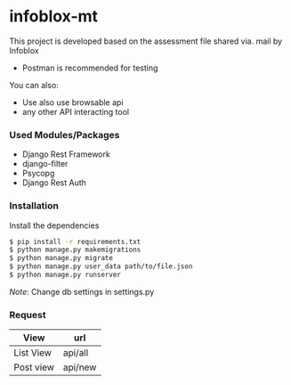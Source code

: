 # infoblox-mt



This project is developed based on the assessment file shared via. mail by Infoblox

  - Postman is recommended for testing

You can also:
  - Use also use browsable api
  - any other API interacting tool 

### Used Modules/Packages

* Django Rest Framework 
* django-filter
* Psycopg
* Django Rest Auth

### Installation

Install the dependencies

```sh
$ pip install -r requirements.txt
$ python manage.py makemigrations
$ python manage.py migrate
$ python manage.py user_data path/to/file.json
$ python manage.py runserver
```
*Note*: Change db settings in settings.py

### Request



| View | url |
| ------ | ------ |
| List View |api/all |
| Post view | api/new |

